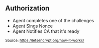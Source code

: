 ## Authorization

* Agent completes one of the challenges
* Agent Sings Nonce
* Agent Notifies CA that it's ready

<small>Source: https://letsencrypt.org/how-it-works/</small>
